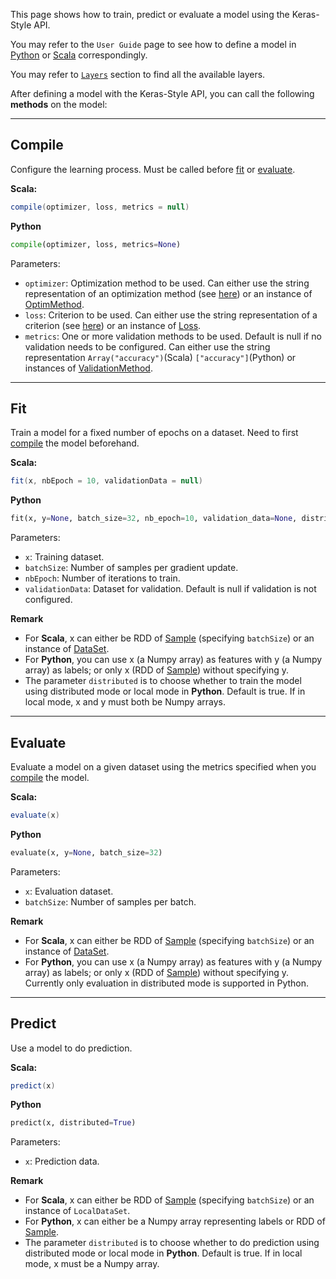This page shows how to train, predict or evaluate a model using the Keras-Style API.

You may refer to the `User Guide` page to see how to define a model in [Python](../keras-api-python) or [Scala](../keras-api-scala) correspondingly.

You may refer to [`Layers`](../Layers/core) section to find all the available layers.

After defining a model with the Keras-Style API, you can call the following __methods__ on the model:


---
## **Compile**

Configure the learning process. Must be called before [fit](#fit) or [evaluate](#evaluate).

**Scala:**
```scala
compile(optimizer, loss, metrics = null)
```
**Python**
```python
compile(optimizer, loss, metrics=None)
```

Parameters:

* `optimizer`: Optimization method to be used. Can either use the string representation of an optimization method (see [here](optimizer/#available-optimizers)) or an instance of [OptimMethod](../../APIGuide/Optimizers/Optim-Methods). 
* `loss`: Criterion to be used. Can either use the string representation of a criterion (see [here](loss/#available-losses)) or an instance of [Loss](../../APIGuide/Losses).
* `metrics`: One or more validation methods to be used. Default is null if no validation needs to be configured. Can either use the string representation `Array("accuracy")`(Scala) `["accuracy"]`(Python) or instances of [ValidationMethod](../../APIGuide/Metrics).

---
## **Fit**

Train a model for a fixed number of epochs on a dataset. Need to first [compile](#compile) the model beforehand.

**Scala:**
```scala
fit(x, nbEpoch = 10, validationData = null)
```
**Python**
```python
fit(x, y=None, batch_size=32, nb_epoch=10, validation_data=None, distributed=True)
```

Parameters:

* `x`: Training dataset.
* `batchSize`: Number of samples per gradient update.
* `nbEpoch`: Number of iterations to train.
* `validationData`: Dataset for validation. Default is null if validation is not configured.

**Remark**

- For __Scala__, x can either be RDD of [Sample](../../APIGuide/Data/#sample) (specifying `batchSize`) or an instance of [DataSet](../../APIGuide/Data/#dataset).
- For __Python__, you can use x (a Numpy array) as features with y (a Numpy array) as labels; or only x (RDD of [Sample](../../APIGuide/Data/#sample)) without specifying y.
- The parameter `distributed` is to choose whether to train the model using distributed mode or local mode in __Python__. Default is true. If in local mode, x and y must both be Numpy arrays.


---
## **Evaluate**

Evaluate a model on a given dataset using the metrics specified when you [compile](#compile) the model.

**Scala:**
```scala
evaluate(x)
```
**Python**
```python
evaluate(x, y=None, batch_size=32)
```

Parameters:

* `x`: Evaluation dataset.
* `batchSize`: Number of samples per batch.

**Remark**

- For __Scala__, x can either be RDD of [Sample](../../APIGuide/Data/#sample) (specifying `batchSize`) or an instance of [DataSet](../../APIGuide/Data/#dataset).
- For __Python__, you can use x (a Numpy array) as features with y (a Numpy array) as labels; or only x (RDD of [Sample](../../APIGuide/Data/#sample)) without specifying y. Currently only evaluation in distributed mode is supported in Python.

---
## **Predict**

Use a model to do prediction.

**Scala:**
```scala
predict(x)
```
**Python**
```python
predict(x, distributed=True)
```

Parameters:

* `x`: Prediction data.

**Remark**

- For __Scala__, x can either be RDD of [Sample](../../APIGuide/Data/#sample) (specifying `batchSize`) or an instance of `LocalDataSet`.
- For __Python__, x can either be a Numpy array representing labels or RDD of [Sample](../../APIGuide/Data/#sample).
- The parameter `distributed` is to choose whether to do prediction using distributed mode or local mode in __Python__. Default is true. If in local mode, x must be a Numpy array.
